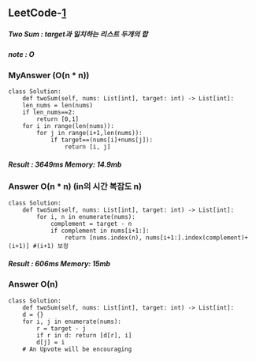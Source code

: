 <h2>LeetCode-<a href="https://leetcode.com/problems/two-sum/">1</a></h2>
<h5>Two Sum : target과 일치하는 리스트 두개의 합</h5>
<h5>note : O</h5><h3>MyAnswer (O(n * n))</h3><div class="codehilite"><pre><span></span><code><span class="k">class</span> <span class="nc">Solution</span><span class="p">:</span>
    <span class="k">def</span> <span class="nf">twoSum</span><span class="p">(</span><span class="bp">self</span><span class="p">,</span> <span class="n">nums</span><span class="p">:</span> <span class="n">List</span><span class="p">[</span><span class="nb">int</span><span class="p">],</span> <span class="n">target</span><span class="p">:</span> <span class="nb">int</span><span class="p">)</span> <span class="o">-&gt;</span> <span class="n">List</span><span class="p">[</span><span class="nb">int</span><span class="p">]:</span>
    <span class="n">len_nums</span> <span class="o">=</span> <span class="nb">len</span><span class="p">(</span><span class="n">nums</span><span class="p">)</span>
    <span class="k">if</span> <span class="n">len_nums</span><span class="o">==</span><span class="mi">2</span><span class="p">:</span>
        <span class="k">return</span> <span class="p">[</span><span class="mi">0</span><span class="p">,</span><span class="mi">1</span><span class="p">]</span>
    <span class="k">for</span> <span class="n">i</span> <span class="ow">in</span> <span class="nb">range</span><span class="p">(</span><span class="nb">len</span><span class="p">(</span><span class="n">nums</span><span class="p">)):</span>
        <span class="k">for</span> <span class="n">j</span> <span class="ow">in</span> <span class="nb">range</span><span class="p">(</span><span class="n">i</span><span class="o">+</span><span class="mi">1</span><span class="p">,</span><span class="nb">len</span><span class="p">(</span><span class="n">nums</span><span class="p">)):</span>
            <span class="k">if</span> <span class="n">target</span><span class="o">==</span><span class="p">(</span><span class="n">nums</span><span class="p">[</span><span class="n">i</span><span class="p">]</span><span class="o">+</span><span class="n">nums</span><span class="p">[</span><span class="n">j</span><span class="p">]):</span>        
                <span class="k">return</span> <span class="p">[</span><span class="n">i</span><span class="p">,</span> <span class="n">j</span><span class="p">]</span>
</code></pre></div><h5>Result : 3649ms Memory: 14.9mb</h5><h3>Answer O(n * n) (in의 시간 복잡도 n)</h3><div class="codehilite"><pre><span></span><code><span class="k">class</span> <span class="nc">Solution</span><span class="p">:</span>
    <span class="k">def</span> <span class="nf">twoSum</span><span class="p">(</span><span class="bp">self</span><span class="p">,</span> <span class="n">nums</span><span class="p">:</span> <span class="n">List</span><span class="p">[</span><span class="nb">int</span><span class="p">],</span> <span class="n">target</span><span class="p">:</span> <span class="nb">int</span><span class="p">)</span> <span class="o">-&gt;</span> <span class="n">List</span><span class="p">[</span><span class="nb">int</span><span class="p">]:</span>
        <span class="k">for</span> <span class="n">i</span><span class="p">,</span> <span class="n">n</span> <span class="ow">in</span> <span class="nb">enumerate</span><span class="p">(</span><span class="n">nums</span><span class="p">):</span>
            <span class="n">complement</span> <span class="o">=</span> <span class="n">target</span> <span class="o">-</span> <span class="n">n</span>
            <span class="k">if</span> <span class="n">complement</span> <span class="ow">in</span> <span class="n">nums</span><span class="p">[</span><span class="n">i</span><span class="o">+</span><span class="mi">1</span><span class="p">:]:</span>
                <span class="k">return</span> <span class="p">[</span><span class="n">nums</span><span class="o">.</span><span class="n">index</span><span class="p">(</span><span class="n">n</span><span class="p">),</span> <span class="n">nums</span><span class="p">[</span><span class="n">i</span><span class="o">+</span><span class="mi">1</span><span class="p">:]</span><span class="o">.</span><span class="n">index</span><span class="p">(</span><span class="n">complement</span><span class="p">)</span><span class="o">+</span><span class="p">(</span><span class="n">i</span><span class="o">+</span><span class="mi">1</span><span class="p">)]</span> <span class="c1">#(i+1) 보정</span>
</code></pre></div><h5>Result : 606ms Memory: 15mb</h5><h3>Answer O(n)</h3><div class="codehilite"><pre><span></span><code><span class="k">class</span> <span class="nc">Solution</span><span class="p">:</span>
    <span class="k">def</span> <span class="nf">twoSum</span><span class="p">(</span><span class="bp">self</span><span class="p">,</span> <span class="n">nums</span><span class="p">:</span> <span class="n">List</span><span class="p">[</span><span class="nb">int</span><span class="p">],</span> <span class="n">target</span><span class="p">:</span> <span class="nb">int</span><span class="p">)</span> <span class="o">-&gt;</span> <span class="n">List</span><span class="p">[</span><span class="nb">int</span><span class="p">]:</span>
    <span class="n">d</span> <span class="o">=</span> <span class="p">{}</span>
    <span class="k">for</span> <span class="n">i</span><span class="p">,</span> <span class="n">j</span> <span class="ow">in</span> <span class="nb">enumerate</span><span class="p">(</span><span class="n">nums</span><span class="p">):</span>
        <span class="n">r</span> <span class="o">=</span> <span class="n">target</span> <span class="o">-</span> <span class="n">j</span>
        <span class="k">if</span> <span class="n">r</span> <span class="ow">in</span> <span class="n">d</span><span class="p">:</span> <span class="k">return</span> <span class="p">[</span><span class="n">d</span><span class="p">[</span><span class="n">r</span><span class="p">],</span> <span class="n">i</span><span class="p">]</span>
        <span class="n">d</span><span class="p">[</span><span class="n">j</span><span class="p">]</span> <span class="o">=</span> <span class="n">i</span>
    <span class="c1"># An Upvote will be encouraging</span>
</code></pre></div>